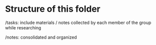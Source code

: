 # Structure of this folder

/tasks: include materials / notes collected by each member of the group while researching

/notes: consolidated and organized 